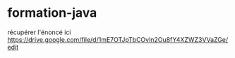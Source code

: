 # formation-java

récupérer l'énoncé ici https://drive.google.com/file/d/1mE7OTJpTbCOvln2Ou8fY4XZWZ3VVaZGe/edit
